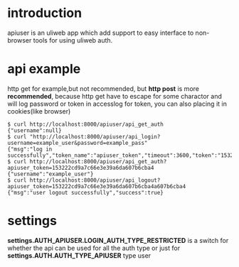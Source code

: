 # introduction

apiuser is an uliweb app which add support to easy interface to non-browser tools for using uliweb auth.

# api example
http get for example,but not recommended, but **http post** is more **recommended**, because http get have to escape for some charactor and will log password or token in accesslog
for token, you can also placing it in cookies(like browser)

```
$ curl http://localhost:8000/apiuser/api_get_auth
{"username":null}
$ curl "http://localhost:8000/apiuser/api_login?username=example_user&password=example_pass"
{"msg":"log in successfully","token_name":"apiuser_token","timeout":3600,"token":"153222cd9a7c66e3e39a6da607b6cba4","success":true}
$ curl http://localhost:8000/apiuser/api_get_auth?apiuser_token=153222cd9a7c66e3e39a6da607b6cba4
{"username":"example_user"}
$ curl http://localhost:8000/apiuser/api_logout?apiuser_token=153222cd9a7c66e3e39a6da607b6cba4a607b6cba4
{"msg":"user logout successfully","success":true}
```

# settings
**settings.AUTH_APIUSER.LOGIN_AUTH_TYPE_RESTRICTED** is a switch for whether the api can be used for all the auth type or just for **settings.AUTH.AUTH_TYPE_APIUSER** type user
